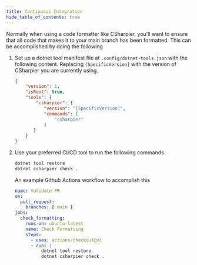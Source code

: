 ```yaml
---
title: Continuous Integration
hide_table_of_contents: true
---
```


Normally when using a code formatter like CSharpier, you'll want to ensure that all code that makes it to your main branch has been formatted. This can be accomplished by doing the following
1. Set up a dotnet tool manifest file at `.config/dotnet-tools.json` with the following content. Replacing `[SpecificVersion]` with the version of CSharpier you are currently using.
   ```json
   {
       "version": 1,
       "isRoot": true,
       "tools": {
           "csharpier": {
              "version": "[SpecificVersion]",
              "commands": [
                  "csharpier"
              ]
          }
       }
   }
   ```
2. Use your preferred CI/CD tool to run the following commands.
   ```bash
   dotnet tool restore
   dotnet csharpier check .
   ```   
   An example Github Actions workflow to accomplish this
   ```yaml
   name: Validate PR
   on:
     pull_request:
       branches: [ main ]
   jobs:
     check_formatting:
       runs-on: ubuntu-latest
       name: Check Formatting
       steps:
         - uses: actions/checkout@v2
         - run: |
             dotnet tool restore
             dotnet csharpier check .
   
   ```
